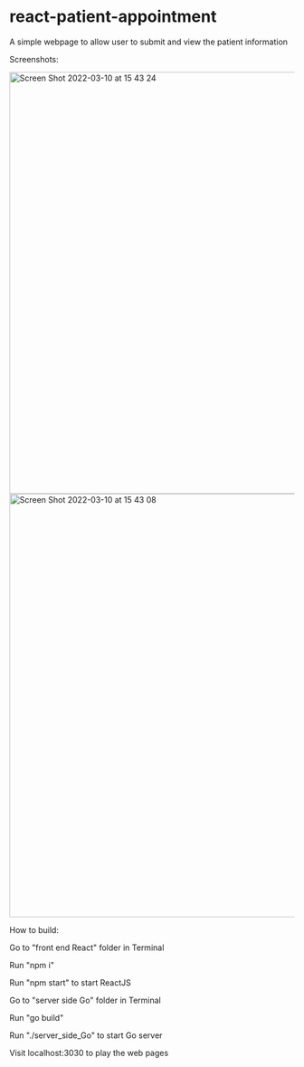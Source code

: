 # react-patient-appointment

A simple webpage to allow user to submit and view the patient information

Screenshots:

<img width="745" alt="Screen Shot 2022-03-10 at 15 43 24" src="https://user-images.githubusercontent.com/3382598/157776033-42a78554-5006-424d-9365-e81877c58950.png">

<img width="748" alt="Screen Shot 2022-03-10 at 15 43 08" src="https://user-images.githubusercontent.com/3382598/157776037-66e90478-924d-444f-b8b2-cb7268263fd0.png">


How to build:

Go to "front end React" folder in Terminal

Run "npm i"

Run "npm start" to start ReactJS

Go to "server side Go" folder in Terminal

Run "go build"

Run "./server_side_Go" to start Go server


Visit localhost:3030 to play the web pages
